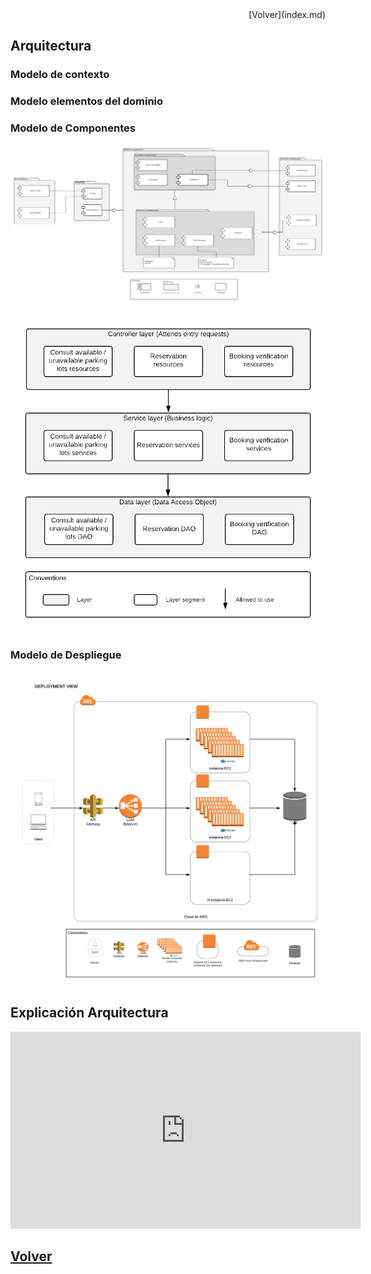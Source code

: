 <div style="text-align: right"> [Volver](index.md) </div>

## Arquitectura

### Modelo de contexto

### Modelo elementos del dominio 

### Modelo de Componentes

![Image](views/NIDOO_Components.png)


![Image](views/NIDOO_Parking_component_layers.png)


### Modelo de Despliegue

![Image](views/vista_despliegue_2.png)


## Explicación Arquitectura

<iframe width="560" height="315" src="https://www.youtube.com/embed/PliHAP5m0BE" frameborder="0" allow="autoplay; encrypted-media" allowfullscreen></iframe>


## [Volver](index.md)